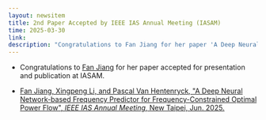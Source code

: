 ```yaml
---
layout: newsitem
title: 2nd Paper Accepted by IEEE IAS Annual Meeting (IASAM)
time: 2025-03-30
link: 
description: "Congratulations to Fan Jiang for her paper 'A Deep Neural Network-based Frequency Predictor for Frequency-Constrained Optimal Power Flow' accepted by IASAM."
---
```


* Congratulations to <a href="/people/Fan-Jiang/" class="off">Fan Jiang</a> for her paper accepted for presentation and publication at IASAM.

* <a href="/papers/Fan_DNNFCOPF/" class="off">Fan Jiang, Xingpeng Li, and Pascal Van Hentenryck, "A Deep Neural Network-based Frequency Predictor for Frequency-Constrained Optimal Power Flow", *IEEE IAS Annual Meeting*, New Taipei, Jun. 2025.</a>

